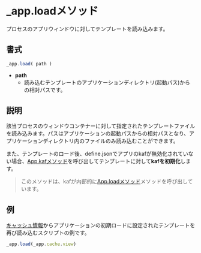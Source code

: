 # _app.loadメソッド

プロセスのアプリウィンドウに対してテンプレートを読み込みます。

## 書式

```javascript
_app.load( path )
```

- **path**
  - 読み込むテンプレートのアプリケーションディレクトリ(起動パス)からの相対パスです。

## 説明

該当プロセスのウィンドウコンテナーに対して指定されたテンプレートファイルを読み込みます。パスはアプリケーションの起動パスからの相対パスとなり、アプリケーションディレクトリ内のファイルのみ読み込むことができます。

また、テンプレートのロード後、define.jsonでアプリのkafが無効化されていない場合、[App.kafメソッド](/App.kaf)を呼び出してテンプレートに対して**kafを初期化**します。

> このメソッドは、kafが内部的に[App.loadメソッド](/App.load)メソッドを呼び出しています。

## 例

[キャッシュ情報](/_app.cache)からアプリケーションの初期ロードに設定されたテンプレートを再び読み込むスクリプトの例です。

```javascript
_app.load(_app.cache.view)
```
